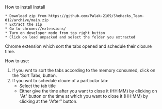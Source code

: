 How to install Install


    * Download zip from https://github.com/Palak-2109/SheHacks_Team-012/archive/main.zip
    * Extract the zip 
    * Go to chrome://extensions/
    * Turn on developer mode from top right button
    * Click on load unpacked and select the folder you extracted 



Chrome extension which sort the tabs opened and schedule their closure time.


How to use:
1. If you wnt to sort the tabs according to the memory consumed, click on the 'Sort Tabs, button.
2. If you wnt to schedule cloure of a particular tab:
   * Select the tab title
   * Either give the time after you want to close it (HH:MM) by clicking on "At" button or the time at which you want to close it (HH:MM) by clicking at the "After" button.
